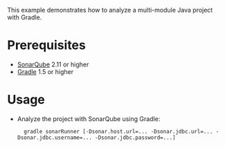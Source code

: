 This example demonstrates how to analyze a multi-module Java project with Gradle.

Prerequisites
=============
* [SonarQube](http://www.sonarsource.org/downloads/) 2.11 or higher
* [Gradle](http://www.gradle.org/) 1.5 or higher

Usage
=====
* Analyze the project with SonarQube using Gradle:

        gradle sonarRunner [-Dsonar.host.url=... -Dsonar.jdbc.url=... -Dsonar.jdbc.username=... -Dsonar.jdbc.password=...]
